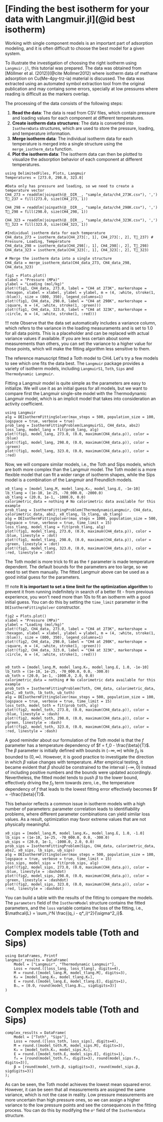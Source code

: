 # [Finding the best isotherm for your data with Langmuir.jl](@id best isotherm)

Working with single component models is an important part of adsorption modeling, and it is often difficult to choose the best model for a given system. 

To illustrate the investigation of choosing the right isotherm using `Langmuir.jl`, this tutorial was prepared. The data was obtained from [Möllmer et al. (2012)](@cite Mollmer2012) where isotherm data of methane adsorption on
Cu(Me-4py-trz-ia) material is discussed. The data was extracted using an automated symbol extraction tool from the original publication and may containg some errors, specially at low pressures where reading is difficult as the markers overlap.

The processing of the data consists of the following steps:
1. **Read the data**: The data is read from CSV files, which contain pressure and loading values for each component at different temperatures.
2. **Create isotherm data structures**: The data is converted into `IsothermData` structures, which are used to store the pressure, loading, and temperature information.
3. **Merge isotherm data**: The individual isotherm data for each temperature is merged into a single structure using the `merge_isotherm_data` function.
4. **Plot the isotherm data**: The isotherm data can then be plotted to visualize the adsorption behavior of each component at different temperatures.

```@example multicomponent
using DelimitedFiles, Plots, Langmuir
Temperatures = [273.0, 298.0, 323.0]

#Data only has pressure and loading, so we need to create a temperature vector
CH4_273 = readdlm(joinpath(@__DIR__, "sample_data/ch4_273K.csv"), ',')
T⃗_237 = fill(273.0, size(CH4_273, 1))

CH4_298 = readdlm(joinpath(@__DIR__, "sample_data/ch4_298K.csv"), ',')
T⃗_298 = fill(298.0, size(CH4_298, 1))

CH4_323 = readdlm(joinpath(@__DIR__, "sample_data/ch4_323K.csv"), ',')
T⃗_323 = fill(323.0, size(CH4_323, 1))

#Individual isotherm data for each temperature
CH4_data_273 = isotherm_data(CH4_273[:, 1], CH4_273[:, 2], T⃗_237) # Pressure, Loading, Temperature
CH4_data_298 = isotherm_data(CH4_298[:, 1], CH4_298[:, 2], T⃗_298)
CH4_data_323 = isotherm_data(CH4_323[:, 1], CH4_323[:, 2], T⃗_323)

# Merge the isotherm data into a single structure
CH4_data = merge_isotherm_data(CH4_data_273, CH4_data_298, CH4_data_323)

fig1 = Plots.plot()
xlabel = "Pressure (MPa)"
ylabel = "Loading (mol/kg)"
plot!(fig1, CH4_data, 273.0, label = "CH4 at 273K", markershape = :hexagon, xlabel = xlabel, ylabel = ylabel, m = (4, :white, stroke(1, :blue)), size = (800, 350), legend_columns=1)
plot!(fig1, CH4_data, 298.0, label = "CH4 at 298K", markershape = :square, m = (4, :white, stroke(1, :green)))
plot!(fig1, CH4_data, 323.0, label = "CH4 at 323K", markershape = :circle, m = (4, :white, stroke(1, :red)))
```

!!! note
    Observe that the data set automatically includes a variance column, which refers to the variance in the loading measuraments and is set to 1.0 for all data points. This is a placeholder and can be replaced with actual variance values if available. If you are less certain about some measurements than others, you can set the variance to a higher value for those points, which will make the fitting algorithm less sensitive to them.

The reference manuscript fitted a Toth model to CH4. Let's try a few models to see which one fits the data best. The `Langmuir` package provides a variety of isotherm models, including `LangmuirS1`, `Toth`, `Sips` and `Thermodynamic Langmuir`. 

Fitting a Langmuir model is quite simple as the parameters are easy to initialize. We will use it as an initial guess for all models, but we want to compare first the Langmuir single-site model with the Thermodynamic Langmuir model, which is an implicit model that takes into consideration an activity coefficient.  

```@example multicomponent
using Langmuir
alg = DEIsothermFittingSolver(max_steps = 500, population_size = 100,
logspace = true, verbose = true)
prob_lang = IsothermFittingProblem(LangmuirS1, CH4_data, abs2)
loss_lang, model_lang = fit(prob_lang, alg)
plot!(fig1, model_lang, 273.0, (0.0, maximum(CH4_data.p)), color = :blue)
plot!(fig1, model_lang, 298.0, (0.0, maximum(CH4_data.p)), color = :green)
plot!(fig1, model_lang, 323.0, (0.0, maximum(CH4_data.p)), color = :red)
```

Now, we will compare similar models, i.e., the Toth and Sips models, which are both more complex than the Langmuir model. The Toth model is a more flexible model that can fit a wider range of isotherm shapes, while the Sips model is a combination of the Langmuir and Freundlich models.

```@example multicomponent 
x0_tlang = [model_lang.M, model_lang.K₀, model_lang.E, -1e-10]
lb_tlang = (1e-10, 1e-25, -70_000.0, -2000.0)
ub_tlang = (20.0, 1e-1, -1000.0, 0.0)
calorimetric_data = nothing # No calorimetric data available for this example
prob_tlang = IsothermFittingProblem(ThermodynamicLangmuir, CH4_data, calorimetric_data, abs2, x0_tlang, lb_tlang, ub_tlang)
alg = DEIsothermFittingSolver(max_steps = 1000, population_size = 500,
logspace = true, verbose = true, time_limit = 15)
loss_tlang, model_tlang = fit(prob_tlang, alg)
plot!(fig1, model_tlang, 273.0, (0.0, maximum(CH4_data.p)), color = :blue, linestyle = :dot)
plot!(fig1, model_tlang, 298.0, (0.0, maximum(CH4_data.p)), color = :green, linestyle = :dot)
plot!(fig1, model_tlang, 323.0, (0.0, maximum(CH4_data.p)), color = :red, linestyle = :dot)
```

The Toth model is more trick to fit as the `f` parameter is made temperature dependent. The default bounds for the parameters are too large, so we need to set them manually. The fitted Langmuir above can be used as a good initial guess for the parameters.

!!! note
    **It is important to set a time limit for the optimization algorithm** to prevent it from running indefinitely in search of a better fit - from previous experience, you won't need more than 10s to fit an isotherm with a good initial guess. You can do this by setting the `time_limit` parameter in the `DEIsothermFittingSolver` constructor.

```@example multicomponent
fig2 = Plots.plot()
xlabel = "Pressure (MPa)"
ylabel = "Loading (mol/kg)"
plot!(fig2, CH4_data, 273.0, label = "CH4 at 273K", markershape = :hexagon, xlabel = xlabel, ylabel = ylabel, m = (4, :white, stroke(1, :blue)), size = (800, 350), legend_columns=1)
plot!(fig2, CH4_data, 298.0, label = "CH4 at 298K", markershape = :square, m = (4, :white, stroke(1, :green)))
plot!(fig2, CH4_data, 323.0, label = "CH4 at 323K", markershape = :circle, m = (4, :white, stroke(1, :red)))


x0_toth = [model_lang.M, model_lang.K₀, model_lang.E, 1.0, -1e-10]
lb_toth = (1e-10, 1e-25, -70_000.0, 0.0, -300.0)
ub_toth = (20.0, 1e-1, -1000.0, 2.0, 0.0)
calorimetric_data = nothing # No calorimetric data available for this example
prob_toth = IsothermFittingProblem(Toth, CH4_data, calorimetric_data, abs2, x0_toth, lb_toth, ub_toth)
alg = DEIsothermFittingSolver(max_steps = 500, population_size = 100,
logspace = true, verbose = true, time_limit = 15)
loss_toth, model_toth = fit(prob_toth, alg)
plot!(fig2, model_toth, 273.0, (0.0, maximum(CH4_data.p)), color = :blue, linestyle = :dash)
plot!(fig2, model_toth, 298.0, (0.0, maximum(CH4_data.p)), color = :green, linestyle = :dash)
plot!(fig2, model_toth, 323.0, (0.0, maximum(CH4_data.p)), color = :red, linestyle = :dash)
```

A good reminder about our formulation of the Toth model is that the $f$ parameter has a temperature dependency of $f = f_0 - \frac{\beta}{T}$. The $\beta$ parameter is initially defined with bounds in $(-\infty, \infty)$ while $f_0$ is bounded to $(0, \infty)$. However, it is good practice to investigate the direction in which $\beta$ value changes with temperature. After empirical testing, it became evident that $\beta$ should be constrained to the interval $(-\infty, 0)$ instead of including positive numbers and the bounds were updated accordingly. Nevertheless, the fitted model tends to push $\beta$ to the lower bound, effectively driving the $f_0$ term towards zero, i.e., the temperature dependency of $f$ that leads to the lowest fitting error effectively becomes $f = -\frac{\beta}{T}$. 

This behavior reflects a common issue in isotherm models with a high number of parameters: parameter correlation leads to identifiability problems, where different parameter combinations can yield similar loss values. As a result, optimization may favor extreme values that are not physically meaningful. 

```@example multicomponent
x0_sips = [model_lang.M, model_lang.K₀, model_lang.E, 1.0, -1.0]
lb_sips = (1e-10, 1e-25, -70_000.0, 0.0, -300.0)
ub_sips = (20.0, 1e-1, -1000.0, 2.0, 0.0)
prob_sips = IsothermFittingProblem(Sips, CH4_data, calorimetric_data, abs2, x0_sips, lb_sips, ub_sips)
alg = DEIsothermFittingSolver(max_steps = 500, population_size = 100,
logspace = true, verbose = true, time_limit = 15)
loss_sips, model_sips = fit(prob_sips, alg)
plot!(fig2, model_sips, 273.0, (0.0, maximum(CH4_data.p)), color = :blue, linestyle = :dashdot)
plot!(fig2, model_sips, 298.0, (0.0, maximum(CH4_data.p)), color = :green, linestyle = :dashdot)
plot!(fig2, model_sips, 323.0, (0.0, maximum(CH4_data.p)), color = :red, linestyle = :dashdot)
```

You can build a table with the results of the fitting to compare the models. The `parameters` field of the `IsothermModel` structure contains the fitted parameters, and the `loss` variable contains the loss of the fitting, i.e., $\mathcal{L} = \sum_i^N \frac{(q_i - q*_i)^2}{\sigma^2_i}$. 

# Complex models table (Toth and Sips)

```@example multicomponent
using DataFrames, Printf
langmuir_results = DataFrame(
    Model = ["Langmuir", "Thermodynamic Langmuir"],
    Loss = round.([loss_lang, loss_tlang], digits=4),
    M = round.([model_lang.M, model_tlang.M], digits=3),
    K₀ = [model_lang.K₀, model_tlang.K₀],
    E = round.([model_lang.E, model_tlang.E], digits=1),
    Bᵢᵩ = [0.0, round(model_tlang.Bᵢᵩ, sigdigits=3)]
)
```

# Complex models table (Toth and Sips)

```@example multicomponent
complex_results = DataFrame(
    Model = ["Toth", "Sips"],
    Loss = round.([loss_toth, loss_sips], digits=4),
    M = round.([model_toth.M, model_sips.M], digits=3),
    K₀ = [model_toth.K₀, model_sips.K₀],
    E = round.([model_toth.E, model_sips.E], digits=1),
    f₀ = [round(model_toth.f₀, digits=3), round(model_sips.f₀, digits=3)],
    β = [round(model_toth.β, sigdigits=3), round(model_sips.β, sigdigits=3)]
);
```

As can be seen, the Toth model achieves the lowest mean squared error. However, it can be seen that all measurements are assigned the same variance, which is not the case in reality. Low pressure measurements are more uncertain than high pressure ones, so we can assign a higher variance to the low pressure points and see the consequences in the fitting process. You can do this by modifying the `σ²` field of the `IsothermData` structure.


